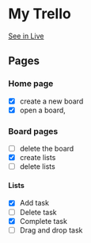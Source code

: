 # My Trello

[See in Live](https://my-trello.onrender.com/)

## Pages

### Home page

- [x] create a new board
- [x] open a board,

### Board pages

- [ ] delete the board
- [x] create lists
- [ ] delete lists

#### Lists

- [x] Add task
- [ ] Delete task
- [x] Complete task
- [ ] Drag and drop task
